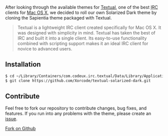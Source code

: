 After looking through the available themes for [Textual](http://xorcode.net/1azypgm), one of the best <abbr title="Internet Relay Chat">IRC</abbr> clients for [Mac OS X](http://xorcode.net/1azyXCX), we decided to roll our own Solarized Dark theme by cloning the Sapientia theme packaged with Textual.

> Textual is a lightweight IRC client created specifically for Mac OS X.
> It was designed with simplicity in mind. Textual has taken the best of IRC and
> built it into a single client. Its easy-to-use functionality combined with
> scripting support makes it an ideal IRC client for novice to advanced users.

## Installation

```sh
$ cd ~/Library/Containers/com.codeux.irc.textual/Data/Library/Application\ Support/Textual\ IRC/Styles/
$ git clone https://github.com/Xorcode/textual-solarized-dark.git
```

## Contribute

Feel free to fork our repository to contribute changes, bug fixes, and features. If you run into any problems with the theme, please create an [issue](http://xorcode.net/1azz9C6).

<a class="button special icon fa-github" href="http://xorcode.net/1azzioV">Fork on Github</a>
